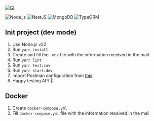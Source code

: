 [![CI](https://github.com/yhau1989/JavaScript-BackEnd-Test-Apply-Digital/actions/workflows/ci.yml/badge.svg)](https://github.com/yhau1989/JavaScript-BackEnd-Test-Apply-Digital/actions/workflows/ci.yml)

![Node.js](https://img.shields.io/badge/Node.js-22-green?logo=node.js&logoColor=white)
![NestJS](https://img.shields.io/badge/NestJS-11-E0234E?logo=nestjs&logoColor=white)
![MongoDB](https://img.shields.io/badge/MongoDB-Atlas-47A248?logo=mongodb&logoColor=white)
![TypeORM](https://img.shields.io/badge/TypeORM-0.3.21-FFB13B?logo=typeorm&logoColor=white)

## Init project (dev mode)

1. Use Node.js v22
2. Run `yarn install`
3. Create and fill the `.env` file with the information received in the mail
4. Run `yarn lint`
5. Run `yarn test:cov`
6. Run `yarn start:dev`
7. Import Postman configuration from [this](https://github.com/yhau1989/JavaScript-BackEnd-Test-Apply-Digital/blob/main/ApplyDigital-SamuelPilay.postman_collection.json)
8. Happy testing API 🙂

## Docker

1. Create `docker-compose.yml`
2. Fill `docker-compose.yml` file with the information received in the mail
